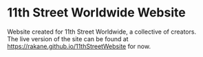 # 11th Street Worldwide Website

Website created for 11th Street Worldwide, a collective of creators. <br>
The live version of the site can be found at https://rakane.github.io/11thStreetWebsite for now.
